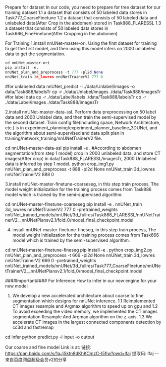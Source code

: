 Prepare for dataset
In our code, you need to prepare for tree dataset for our training dataset
1.1 a dataset that consists of 50 labeled data stores in Task777_CoarseFinetune
1.2 a dataset that consists of 50 labeled data and unlabeled data(After Crop in the abdomen) stored in Task888_FLARESSL
1.3 a dataset that consists of 50 labeled data stores in Task666_FineFinetune(After Cropping in the abdomen)

For Training
1.install nnUNet-master-ori. Using the first dataset for training to get the first model, and then using this model infers on 2000 unlabeled data to get the segmentation.

```python
cd nnUNet-master-ori
pip install -e.
nnUNet_plan_and_preprocess -t 777 -pl2d None
nnUNet_train 3d_lowres nnUNetTrainerV2 777 0
```

#for unlabeled data
nnUNet_predict -i ./data/Unlabel/images -o data/Task888/labelsTr
cp -r ./data/Unlabel/images ./data/Task888/imagesTr
#for label data
cp -r ./data/Label/labels ./data/Task888/labelsTr
cp -r ./data/Label/images ./data/Task888/imagesTr


2.install nnUNet-master-data-ssl. Perform data preprocessing on 50 label data and 2000 Unlabel data, and then train the semi-supervised model by the second dataset. Train config file(including space, Network Architecture, etc.) is in experiment_planning/experiment_planner_baseline_3DUNet, and the algorithm about semi-supervised and data split plan in training/network_training/nnUNetTrainerV2 file. 

cd nnUNet-master-data-ssl
pip install -e .
#According to abdomen segmentation(from step 1 model) crop in 2000 unlabeled data, and store CT images(After crop) in data/Task888_FLARESSL/imagesTr, 2000 Unlabeled data is inferred by step 1 model.
python crop_img1.py
nnUNet_plan_and_preprocess -t 888 -pl2d None
nnUNet_train 3d_lowres nnUNetTrainerV2 888 0


3.install nnUNet-master-finetune-coarseseg, in this step train process, The model weight initialization for the training process comes from Task888 model which is trained by the semi-supervised algorithm.

cd nnUNet-master-finetune-coarseseg
pip install -e .
nnUNet_train 3d_lowres nnUNetTrainerV2 777 0 -pretrained_weights nnUNet_trained_models/nnUNet/3d_fullres/Task888_FLARESSL/nnUNetTrainerV2__nnUNetPlansv2.1/fold_0/model_final_checkpoint.model

4. install nnUNet-master-finetune-fineseg, in this step train process, The model weight initialization for the training process comes from Task666 model which is trained by the semi-supervised algorithm.

cd nnUNet-master-finetune-fineseg
pip install -e .
python crop_img2.py
nnUNet_plan_and_preprocess -t 666 -pl2d None
nnUNet_train 3d_lowres nnUNetTrainerV2 666 0 -pretrained_weights nnUNet_trained_models/nnUNet/3d_fullres/Task777_CoarseFinetune/nnUNetTrainerV2__nnUNetPlansv2.1/fold_0/model_final_checkpoint.model

####Important####
For Inference
How to infer in our new engine for your new model
1. We develop a new accelerated architecture about coarse to fine segmentation which designs for nnUNet inference.
1.1 Reimplemented CT images resample and Argmax algorithm to speed up on gpu and 
1.2 To avoid exceeding the video memory, we implemented the CT images segmentation Resample And Argmax algorithm on the z-axis.
1.3 We accelerate CT images in the largest connected components detection by cc3d and fastremap

cd Infer
python predict.py -i input -o output

Our coarse and fine model Link is at:
链接: https://pan.baidu.com/s/1qJjSktn8dKhKCmzC-I5flw?pwd=lfaj 提取码: lfaj 
--来自百度网盘超级会员v2的分享
